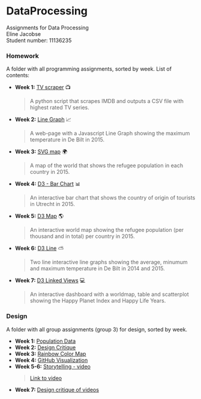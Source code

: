 # DataProcessing
Assignments for Data Processing  
Eline Jacobse  
Student number: 11136235

### Homework
A folder with all programming assignments, sorted by week. List of contents:
* **Week 1:** [TV scraper](https://github.com/ElineJ/DataProcessing/tree/master/Homework/Week-1) :tv:

  > A python script that scrapes IMDB and outputs a CSV file with highest rated TV series.  
  
* **Week 2:**  [Line Graph](https://github.com/ElineJ/DataProcessing/tree/master/Homework/Week-2) :chart_with_upwards_trend:

  > A web-page with a Javascript Line Graph showing the maximum temperature in De Bilt in 2015. 
  
* **Week 3:** [SVG map](https://github.com/ElineJ/DataProcessing/tree/master/Homework/Week-3) :earth_africa:  
  > A map of the world that shows the refugee population in each country in 2015.  
  
* **Week 4:** [D3 - Bar Chart](https://github.com/ElineJ/DataProcessing/tree/master/Homework/Week-4/D3) :bar_chart:
  
  > An interactive bar chart that shows the country of origin of tourists in Utrecht in 2015. 
  
* **Week 5:** [D3 Map](https://github.com/ElineJ/DataProcessing/tree/master/Homework/Week-5/d3map) :earth_americas:
  > An interactive world map showing the refugee population (per thousand and in total) per country in 2015. 
  
* **Week 6:** [D3 Line](https://github.com/ElineJ/DataProcessing/tree/master/Homework/Week-6) :partly_sunny:
  > Two line interactive line graphs showing the average, minumum and maximum temperature in De Bilt in 2014 and 2015. 
  
* **Week 7:** [D3 Linked Views](https://github.com/ElineJ/DataProcessing/tree/master/Homework/Week-7/D3LinkedViews) :computer:
  > An interactive dashboard with a worldmap, table and scatterplot showing the Happy Planet Index and Happy Life Years.


### Design
A folder with all group assignments (group 3) for design, sorted by week. 

* **Week 1:** [Population Data](https://github.com/ElineJ/DataProcessing/tree/master/Design/Week-1)
* **Week 2:** [Design Critique](https://github.com/ElineJ/DataProcessing/tree/master/Design/Week-2)
* **Week 3:** [Rainbow Color Map](https://github.com/ElineJ/DataProcessing/tree/master/Design/Week-3)
* **Week 4:** [GitHub Visualization](https://github.com/ElineJ/DataProcessing/tree/master/Design/Week-4)
* **Week 5-6:** [Storytelling - video](https://github.com/ElineJ/DataProcessing/tree/master/Design/Week-5%20)  
  > [Link to video](https://youtu.be/33EDkRgKyFw)
* **Week 7:** [Design critique of videos](https://github.com/ElineJ/DataProcessing/tree/master/Design/Week-7)
